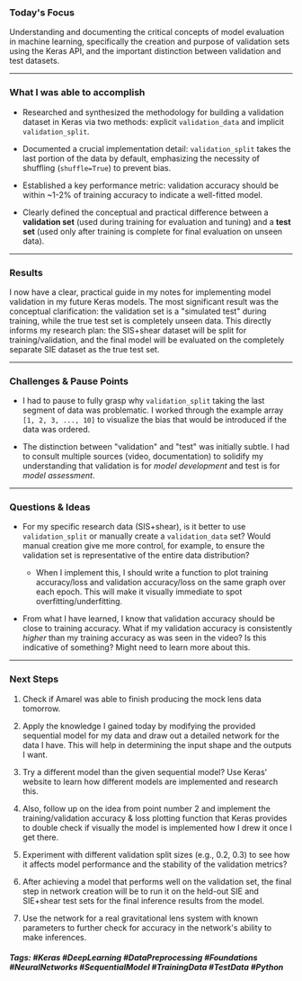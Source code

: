 ### Today's Focus

Understanding and documenting the critical concepts of model evaluation in machine learning, specifically the creation and purpose of validation sets using the Keras API, and the important distinction between validation and test datasets.
***
### What I was able to accomplish

- Researched and synthesized the methodology for building a validation dataset in Keras via two methods: explicit `validation_data` and implicit `validation_split`.
    
- Documented a crucial implementation detail: `validation_split` takes the last portion of the data by default, emphasizing the necessity of shuffling (`shuffle=True`) to prevent bias.
    
- Established a key performance metric: validation accuracy should be within ~1-2% of training accuracy to indicate a well-fitted model.
    
- Clearly defined the conceptual and practical difference between a **validation set** (used during training for evaluation and tuning) and a **test set** (used only after training is complete for final evaluation on unseen data).
***
### Results

I now have a clear, practical guide in my notes for implementing model validation in my future Keras models. The most significant result was the conceptual clarification: the validation set is a "simulated test" during training, while the true test set is completely unseen data. This directly informs my research plan: the SIS+shear dataset will be split for training/validation, and the final model will be evaluated on the completely separate SIE dataset as the true test set.
***
### Challenges & Pause Points

- I had to pause to fully grasp why `validation_split` taking the last segment of data was problematic. I worked through the example array `[1, 2, 3, ..., 10]` to visualize the bias that would be introduced if the data was ordered.
    
- The distinction between "validation" and "test" was initially subtle. I had to consult multiple sources (video, documentation) to solidify my understanding that validation is for _model development_ and test is for _model assessment_.
***
### Questions & Ideas

- For my specific research data (SIS+shear), is it better to use `validation_split` or manually create a `validation_data` set? Would manual creation give me more control, for example, to ensure the validation set is representative of the entire data distribution?

	- When I implement this, I should write a function to plot training accuracy/loss and validation accuracy/loss on the same graph over each epoch. This will make it visually immediate to spot overfitting/underfitting.
	
- From what I have learned, I know that validation accuracy should be close to training accuracy. What if my validation accuracy is consistently _higher_ than my training accuracy as was seen in the video? Is this indicative of something? Might need to learn more about this. 
***
### Next Steps

1. Check if Amarel was able to finish producing the mock lens data tomorrow. 

2. Apply the knowledge I gained today by modifying the provided sequential model for my data and draw out a detailed network for the data I have. This will help in determining the input shape and the outputs I want. 

3. Try a different model than the given sequential model? Use Keras' website to learn how different models are implemented and research this.
    
4. Also, follow up on the idea from point number 2 and implement the training/validation accuracy & loss plotting function that Keras provides to double check if visually the model is implemented how I drew it once I get there.
    
5. Experiment with different validation split sizes (e.g., 0.2, 0.3) to see how it affects model performance and the stability of the validation metrics?
    
6. After achieving a model that performs well on the validation set, the final step in network creation will be to run it on the held-out SIE and SIE+shear test sets for the final inference results from the model. 

7. Use the network for a real gravitational lens system with known parameters to further check for accuracy in the network's ability to make inferences.

##### Tags: #Keras #DeepLearning #DataPreprocessing #Foundations #NeuralNetworks #SequentialModel #TrainingData #TestData #Python 




